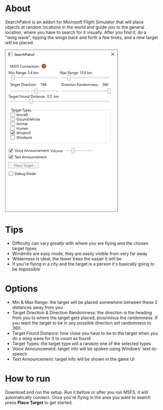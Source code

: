 # About 

SearchPatrol is an addon for Microsoft Flight Simulator
that will place objects at random locations in the world and 
guide you to the general location, where you have to search for it visually.
After you find it, do a "wing wave", tipping the wings back and forth a few times, and a new target will be placed.

![](SearchPatrol.Wpf/Images/Screenshot.png)

# Tips
- Difficulty can vary *greatly* with where you are flying and the chosen target types
- Windmills are easy mode, they are easily visible from very far away
- Wilderness is ideal, the fewer trees the easier it will be
- If you're flying in a city and the target is a person it's basically going to be impossible

# Options
- Min & Max Range: the target will be placed somewhere between these 2 distances away from you
- Target Direction & Direction Randomness: the direction is the heading from you to where the target gets placed, 
  plus/minus the randomness. If you want the target to be in any possible direction set randomness to 360.
- Target Found Distance: how close you have to be to the target when you do a wing wave for it to count as found
- Target Types: the target type will a random one of the selected types
- Voice Announcement: target info will be spoken using Windows' text-to-speech
- Text Announcement: target info will be shown in the game UI

# How to run

Download and run the setup. Run it before or after you run MSFS, it will automatically connect. 
Once you're flying in the area you want to search press **Place Target** to get started.
